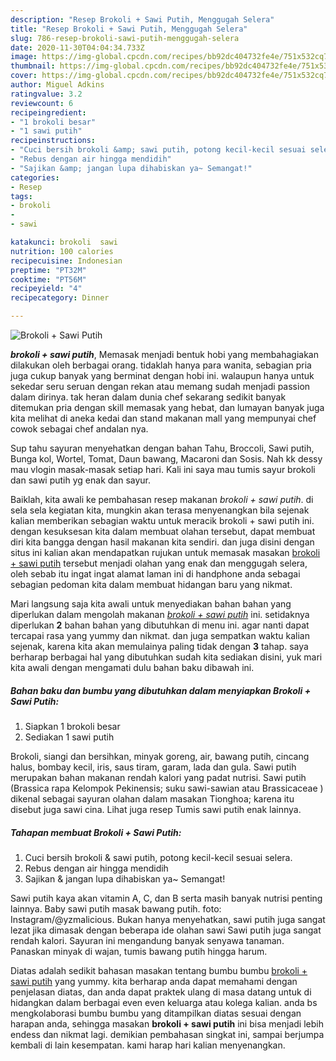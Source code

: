 ```yaml
---
description: "Resep Brokoli + Sawi Putih, Menggugah Selera"
title: "Resep Brokoli + Sawi Putih, Menggugah Selera"
slug: 786-resep-brokoli-sawi-putih-menggugah-selera
date: 2020-11-30T04:04:34.733Z
image: https://img-global.cpcdn.com/recipes/bb92dc404732fe4e/751x532cq70/brokoli-sawi-putih-foto-resep-utama.jpg
thumbnail: https://img-global.cpcdn.com/recipes/bb92dc404732fe4e/751x532cq70/brokoli-sawi-putih-foto-resep-utama.jpg
cover: https://img-global.cpcdn.com/recipes/bb92dc404732fe4e/751x532cq70/brokoli-sawi-putih-foto-resep-utama.jpg
author: Miguel Adkins
ratingvalue: 3.2
reviewcount: 6
recipeingredient:
- "1 brokoli besar"
- "1 sawi putih"
recipeinstructions:
- "Cuci bersih brokoli &amp; sawi putih, potong kecil-kecil sesuai selera."
- "Rebus dengan air hingga mendidih"
- "Sajikan &amp; jangan lupa dihabiskan ya~ Semangat!"
categories:
- Resep
tags:
- brokoli
- 
- sawi

katakunci: brokoli  sawi 
nutrition: 100 calories
recipecuisine: Indonesian
preptime: "PT32M"
cooktime: "PT56M"
recipeyield: "4"
recipecategory: Dinner

---
```



![Brokoli + Sawi Putih](https://img-global.cpcdn.com/recipes/bb92dc404732fe4e/751x532cq70/brokoli-sawi-putih-foto-resep-utama.jpg)

<b><i>brokoli + sawi putih</i></b>, Memasak menjadi bentuk hobi yang membahagiakan dilakukan oleh berbagai orang. tidaklah hanya para wanita, sebagian pria juga cukup banyak yang berminat dengan hobi ini. walaupun hanya untuk sekedar seru seruan dengan rekan atau memang sudah menjadi passion dalam dirinya. tak heran dalam dunia chef sekarang sedikit banyak ditemukan pria dengan skill memasak yang hebat, dan lumayan banyak juga kita melihat di aneka kedai dan stand makanan mall yang mempunyai chef cowok sebagai chef andalan nya.

Sup tahu sayuran menyehatkan dengan bahan Tahu, Broccoli, Sawi putih, Bunga kol, Wortel, Tomat, Daun bawang, Macaroni dan Sosis. Nah kk dessy mau vlogin masak-masak setiap hari. Kali ini saya mau tumis sayur brokoli dan sawi putih yg enak dan sayur.

Baiklah, kita awali ke pembahasan resep makanan <i>brokoli + sawi putih</i>. di sela sela kegiatan kita, mungkin akan terasa menyenangkan bila sejenak kalian memberikan sebagian waktu untuk meracik brokoli + sawi putih ini. dengan kesuksesan kita dalam membuat olahan tersebut, dapat membuat diri kita bangga dengan hasil makanan kita sendiri. dan juga disini dengan situs ini kalian akan mendapatkan rujukan untuk memasak masakan <u>brokoli + sawi putih</u> tersebut menjadi olahan yang enak dan menggugah selera, oleh sebab itu ingat ingat alamat laman ini di handphone anda sebagai sebagian pedoman kita dalam membuat hidangan baru yang nikmat.


Mari langsung saja kita awali untuk menyediakan bahan bahan yang diperlukan dalam mengolah makanan <u><i>brokoli + sawi putih</i></u> ini. setidaknya diperlukan <b>2</b> bahan bahan yang dibutuhkan di menu ini. agar nanti dapat tercapai rasa yang yummy dan nikmat. dan juga sempatkan waktu kalian sejenak, karena kita akan memulainya paling tidak dengan <b>3</b> tahap. saya berharap berbagai hal yang dibutuhkan sudah kita sediakan disini, yuk mari kita awali dengan mengamati dulu bahan baku dibawah ini.

<!--inarticleads1-->

##### Bahan baku dan bumbu yang dibutuhkan dalam menyiapkan Brokoli + Sawi Putih:

1. Siapkan 1 brokoli besar
1. Sediakan 1 sawi putih


Brokoli, siangi dan bersihkan, minyak goreng, air, bawang putih, cincang halus, bombay kecil, iris, saus tiram, garam, lada dan gula. Sawi putih merupakan bahan makanan rendah kalori yang padat nutrisi. Sawi putih (Brassica rapa Kelompok Pekinensis; suku sawi-sawian atau Brassicaceae ) dikenal sebagai sayuran olahan dalam masakan Tionghoa; karena itu disebut juga sawi cina. Lihat juga resep Tumis sawi putih enak lainnya. 

<!--inarticleads2-->

##### Tahapan membuat Brokoli + Sawi Putih:

1. Cuci bersih brokoli &amp; sawi putih, potong kecil-kecil sesuai selera.
1. Rebus dengan air hingga mendidih
1. Sajikan &amp; jangan lupa dihabiskan ya~ Semangat!


Sawi putih kaya akan vitamin A, C, dan B serta masih banyak nutrisi penting lainnya. Baby sawi putih masak bawang putih. foto: Instagram/@yzmalicious. Bukan hanya menyehatkan, sawi putih juga sangat lezat jika dimasak dengan beberapa ide olahan sawi Sawi putih juga sangat rendah kalori. Sayuran ini mengandung banyak senyawa tanaman. Panaskan minyak di wajan, tumis bawang putih hingga harum. 

Diatas adalah sedikit bahasan masakan tentang bumbu bumbu <u>brokoli + sawi putih</u> yang yummy. kita berharap anda dapat memahami dengan penjelasan diatas, dan anda dapat praktek ulang di masa datang untuk di hidangkan dalam berbagai even even keluarga atau kolega kalian. anda bs mengkolaborasi bumbu bumbu yang ditampilkan diatas sesuai dengan harapan anda, sehingga masakan <b>brokoli + sawi putih</b> ini bisa menjadi lebih endess dan nikmat lagi. demikian pembahasan singkat ini, sampai berjumpa kembali di lain kesempatan. kami harap hari kalian menyenangkan.

